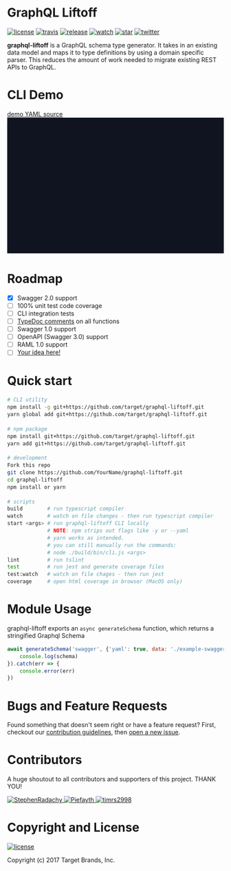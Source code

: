 # GraphQL Liftoff

[![license](https://img.shields.io/github/license/mashape/apistatus.svg)](LICENSE)
[![travis](https://travis-ci.org/target/graphql-liftoff.svg)](https://travis-ci.org/target/graphql-liftoff)
[![release](http://img.shields.io/github/release/target/graphql-liftoff.svg)](https://github.com/target/graphql-liftoff/releases/latest)
[![watch](https://img.shields.io/github/watchers/target/graphql-liftoff.svg?style=social)](https://github.com/target/graphql-liftoff/watchers)
[![star](https://img.shields.io/github/stars/target/graphql-liftoff.svg?style=social)](https://github.com/target/graphql-liftoff/stargazers)
[![twitter](https://img.shields.io/twitter/url/https/target/graphql-liftoff.svg?style=social)](https://twitter.com/intent/tweet?text=Check%20out%20graphql-liftoff!%20https://github.com/target/graphql-liftoff)

**graphql-liftoff** is a GraphQL schema type generator. It takes in an existing data model and maps it to type definitions by using a domain specific parser. This reduces the amount of work needed to migrate existing REST APIs to GraphQL.

# CLI Demo

[demo YAML source](https://github.com/OAI/OpenAPI-Specification/blob/db87315c2074ef69196dc0018335422dbfeb8a73/examples/v2.0/yaml/petstore.yaml)
![graphql-liftoff demo](resources/example.gif)

# Roadmap
- [x] Swagger 2.0 support
- [ ] 100% unit test code coverage
- [ ] CLI integration tests
- [ ] [TypeDoc comments](http://typedoc.org/guides/doccomments/) on all functions
- [ ] Swagger 1.0 support
- [ ] OpenAPI (Swagger 3.0) support
- [ ] RAML 1.0 support
- [ ] [Your idea here!](https://github.com/target/graphql-liftoff/issues/new/)

# Quick start

```sh
# CLI utility
npm install -g git+https://github.com/target/graphql-liftoff.git
yarn global add git+https://github.com/target/graphql-liftoff.git

# npm package
npm install git+https://github.com/target/graphql-liftoff.git
yarn add git+https://github.com/target/graphql-liftoff.git

# development
Fork this repo
git clone https://github.com/YourName/graphql-liftoff.git
cd graphql-liftoff
npm install or yarn

# scripts
build        # run typescript compiler
watch        # watch on file changes - then run typescript compiler
start <args> # run graphql-liftoff CLI locally
             # NOTE: npm strips out flags like -y or --yaml
             # yarn works as intended.
             # you can still manually run the commands:
             # node ./build/bin/cli.js <args>
lint         # run tslint
test         # run jest and generate coverage files
test:watch   # watch on file chages - then run jest
coverage     # open html coverage in browser (MacOS only)
```

# Module Usage
graphql-liftoff exports an `async generateSchema` function, which returns a stringified Graphql Schema

```javascript
await generateSchema('swagger', {'yaml': true, data: './example-swagger.yaml'}).then(schema => {
    console.log(schema)
}).catch(err => {
    console.error(err)
})
```

# Bugs and Feature Requests

Found something that doesn't seem right or have a feature request? First, checkout our [contribution guidelines](CONTRIBUTING.md), then [open a new issue](https://github.com/target/graphql-liftoff/issues/new/).

# Contributors

A huge shoutout to all contributors and supporters of this project. THANK YOU!

<a href="https://github.com/StephenRadachy/" target="_blank">
  <img src="https://github.com/StephenRadachy.png?size=64" width="64" height="64" alt="StephenRadachy">
</a>
<a href="https://github.com/Piefayth/" target="_blank">
  <img src="https://github.com/Piefayth.png?size=64" width="64" height="64" alt="Piefayth">
</a>
<a href="https://github.com/timrs2998/" target="_blank">
  <img src="https://github.com/timrs2998.png?size=64" width="64" height="64" alt="timrs2998">
</a>

# Copyright and License
[![license](https://img.shields.io/github/license/mashape/apistatus.svg)](LICENSE)

Copyright (c) 2017 Target Brands, Inc.